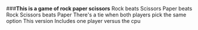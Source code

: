 ###**This is a game of rock paper scissors**
Rock beats Scissors
Paper beats Rock
Scissors beats Paper
There's a tie when both players pick the same option
This version Includes one player versus the cpu

